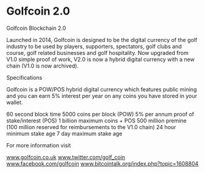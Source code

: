 # Golfcoin 2.0
Golfcoin Blockchain 2.0 

Launched in 2014, Golfcoin is designed to be the digital currency of the golf industry to be used by players, supporters, spectators, golf clubs and course, golf related businesses and golf hospitality. Now upgraded from V1.0 simple proof of work, V2.0 is now a hybrid digital currency with a new chain (V1.0 is now archived).

Specifications

Golfcoin is a POW/POS hybrid digital currency which features public mining and you can earn 5% interest per year on any coins you have stored in your wallet.

60 second block time
5000 coins per block (POW)
5% per annum proof of stake/interest (POS)
1 billion maximum coins + POS
500 million premine (100 million reserved for reimbursements to the V1.0 chain)
24 hour minimum stake age
7 day maximum stake age

For more information visit 

www.golfcoin.co.uk
www.twitter.com/golf_coin
www.facebook.com/golfcoin
www.bitcointalk.org/index.php?topic=1608804
